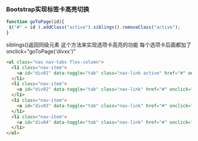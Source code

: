 ### Bootstrap实现标签卡高亮切换

```javascript
function goToPage(id){
 $("#" + id ).addClass("active").siblings().removeClass("active");
}
```

siblings()返回同级元素
这个方法来实现选项卡高亮的功能
每个选项卡后面都加了onclick="goToPage('divxx')"

```html
<ul class="nav nav-tabs flex-column">
  <li class="nav-item">
    <a id="div01" data-toggle="tab" class="nav-link active" href="#" onclick="goToPage('div01')">Active</a>
  </li>
  <li class="nav-item">
    <a id="div02" data-toggle="tab" class="nav-link" href="#" onclick="goToPage('div02')">Link</a>
  </li>
  <li class="nav-item">
    <a id="div03" data-toggle="tab" class="nav-link" href="#" onclick="goToPage('div03')">Link</a>
  </li>
  <li class="nav-item">
    <a id="div04" data-toggle="tab" class="nav-link" href="#" onclick="goToPage('div04')">Link</a>
  </li>
</ul>
```
